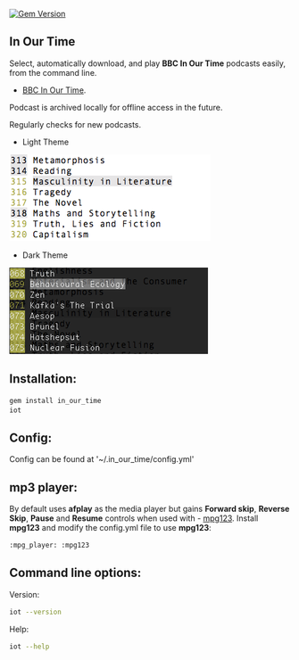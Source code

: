 [![Gem Version](https://badge.fury.io/rb/in_our_time.svg)](https://badge.fury.io/rb/in_our_time)

## In Our Time

Select, automatically download, and play **BBC In Our Time** podcasts easily, from the command line.

- [BBC In Our Time](http://www.bbc.co.uk/programmes/b006qykl).

Podcast is archived locally for offline access in the future.

Regularly checks for new podcasts.

- Light Theme

![compile image](https://raw.githubusercontent.com/mjago/In_Our_Time/master/light_theme.png)

- Dark Theme

![compile image](https://raw.githubusercontent.com/mjago/In_Our_Time/master/dark_theme.png)

## Installation:

```sh
gem install in_our_time
iot
```
## Config:

Config can be found at '~/.in_our_time/config.yml'

## mp3 player:

By default uses **afplay** as the media player but gains **Forward skip**, **Reverse Skip**, **Pause** and **Resume** controls when used with - [mpg123](https://www.mpg123.de/). Install **mpg123** and modify the config.yml file to use **mpg123**:

```sh
:mpg_player: :mpg123
```

## Command line options:
Version:
```sh
iot --version
```
Help:
```sh
iot --help
```
